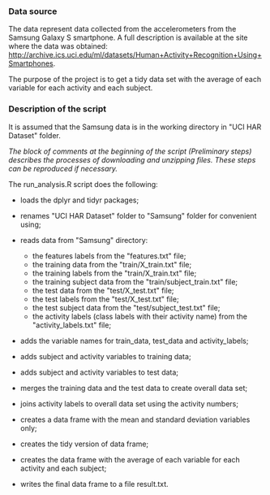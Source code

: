 ### Data source

The data represent data collected from the accelerometers from the Samsung Galaxy S smartphone. A full description is available at the site where the data was obtained: 
http://archive.ics.uci.edu/ml/datasets/Human+Activity+Recognition+Using+Smartphones. 

The purpose of the project is to get a tidy data set with the average of each variable for each activity and each subject.

### Description of the script

It is assumed that the Samsung data is in the working directory in "UCI HAR Dataset" folder.

*The block of comments at the beginning of the script (Preliminary steps) describes the processes of downloading and unzipping files. These steps can be reproduced if necessary.* 

The run_analysis.R script does the following:

- loads the dplyr and tidyr packages;

- renames "UCI HAR Dataset" folder to "Samsung" folder for convenient using; 

- reads data from "Samsung" directory:
  - the features labels from the "features.txt" file;
  - the training data from the "train/X_train.txt" file;
  - the training labels from the "train/X_train.txt" file;
  - the training subject data from the "train/subject_train.txt" file;
  - the test data from the "test/X_test.txt" file;
  - the test labels from the "test/X_test.txt" file;
  - the test subject data from the "test/subject_test.txt" file;
  - the activity labels (class labels with their activity name) from the "activity_labels.txt" file;
	
- adds the variable names for train_data, test_data and activity_labels;

- adds subject and activity variables to training data;

- adds subject and activity variables to test data;

- merges the training data and the test data to create overall data set;

- joins activity labels to overall data set using the activity numbers;

- creates a data frame with the mean and standard deviation variables only;

- creates the tidy version of data frame;

- creates the data frame with the average of each variable for each activity and each subject;

- writes the final data frame to a file result.txt.
